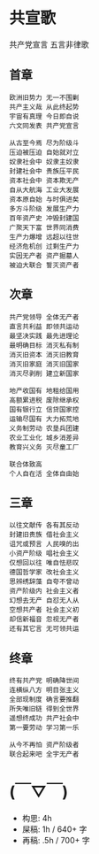 # 共宣歌
共产党宣言 五言非律歌

## 首章

	
	欧洲旧势力 无一不围剿
	共产主义哉 从此终起势
	宇宙有真理 今日即自说
	六文同发表 共产党宣言
	
	从古至今焉 尽为阶级斗
	压迫被压迫 自始就对立
	奴隶社会中 奴隶主奴隶
	封建社会中 贵族压平民
	资本社会中 资本欺无产
	自从大航海 工业大发展
	资本原自始 与时俱进矣
	多方斗阶级 发展生产力
	百年资产史 冲毁封建国
	广聚天下富 世界同消费
	生产力爆增 远超以往世
	经济危机创 过剩生产力
	实因无产者 资产掘墓人
	被迫大联合 誓灭资产者
 

## 次章

	共产党领导 全体无产者
	直言共利益 即领共运动
	最坚决实践 最先进理论
	最明确目标 消灭私有制
	消灭旧资本 消灭旧教育
	消灭旧家庭 消灭旧国家
	消灭尽剥削 建立新国家
	
	地产收国有 地租给国用
	高额累进税 废除继承权
	国有银行立 信贷国家控
	运输尽国有 大力拓荒地
	义务制劳动 农垦兵团建
	农业工业化 城乡消差异
	教育兴义务 灭尽童工厂
	
	联合体致高 
	个人自在活 全体自由始

## 三章

	以往文献传 各有其反动
	封建旧贵族 借社会主义
	诅咒或预言 人民嗅的出
	小资产阶级 唱社会主义
	仅想回以往 唯自怯悲叹
	德国哲学家 改社会主义
	思辨绣辞藻 自夸不曾动
	资产阶级内 社会主义者
	幻想去无产 自怼无人从
	空想共产者 社会主义初
	却信新福音 忽视无产者
	还有其它言 无可领共运
 


## 终章

	终有共产党 明确降世间
	连横纵八方 明目张主义
	全部现制度 确言要推翻 
	所失唯旧链 得到全世界
	遥想终成功 共产社会中
	第一要劳动 学习第一乐
	
	从今不再怕 资产阶级者
	联合起来吧 全宇无产者
	  

# (￣▽￣)

- 构思: 4h
- 屎稿: 1h / 640+ 字
- 再稿: .5h / 700+ 字